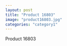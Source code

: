 ```yaml
---
layout: post
title: "Product 16803"
image: "product16803.jpg"
categories: "category1"
---
```

Product 16803
